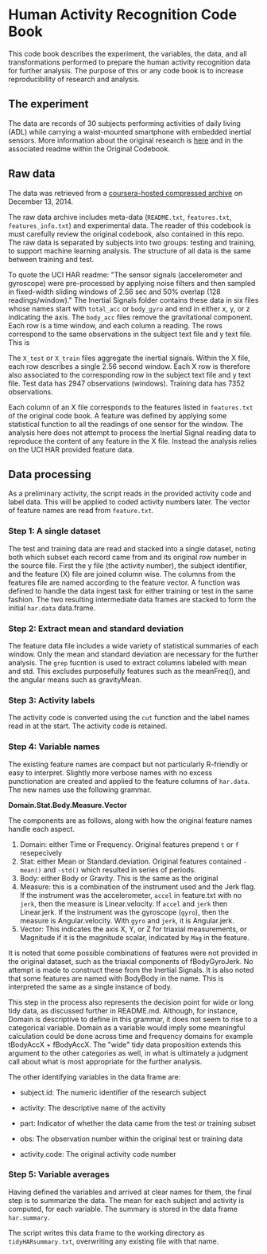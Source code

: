 
# Human Activity Recognition Code Book

This code book describes the experiment, the variables, the data, and all transformations performed to prepare the human activity recognition data for further analysis.  The purpose of this or any code book is to increase reproducibility of research and analysis.

## The experiment
The data are records of 30 subjects performing activities of daily living (ADL) while carrying a waist-mounted smartphone with embedded inertial sensors.  More information about the original research is [here](http://archive.ics.uci.edu/ml/datasets/Human+Activity+Recognition+Using+Smartphones) and in the associated readme within the Original Codebook.  

## Raw data
The data was retrieved from a [coursera-hosted compressed archive](https://d396qusza40orc.cloudfront.net/getdata%2Fprojectfiles%2FUCI%20HAR%20Dataset.zip) on December 13, 2014.

The raw data archive includes meta-data (`README.txt`, `features.txt`, `features_info.txt`) and experimental data. The reader of this codebook is must carefully review the original codebook, also contained in this repo. The raw data is separated by subjects into two groups: testing and training, to support machine learning analysis.  The structure of all data is the same between training and test.

To quote the UCI HAR readme: "The sensor signals (accelerometer and gyroscope) were pre-processed by applying noise filters and then sampled in fixed-width sliding windows of 2.56 sec and 50% overlap (128 readings/window)."  The Inertial Signals folder contains these data in six files whose names start with `total_acc` or `body_gyro` and end in either x, y, or z indicating the axis.  The `body_acc` files remove the gravitational component. Each row is a time window, and each column a reading. The rows correspond to the same observations in the subject text file and y text file.  This is

The `X_test` or `X_train` files aggregate the inertial signals. Within the X file, each row describes a single 2.56 second window.  Each X row is therefore also associated to the corresponding row in the subject text file and y text file.  Test data has 2947 observations (windows). Training data has 7352 observations.

Each column of an X file corresponds to the features listed in `features.txt` of the original code book.  A feature was defined by applying some statistical function to all the readings of one sensor for the window.  The analysis here does not attempt to process the Inertial Signal reading data to reproduce the content of any feature in the X file. Instead the analysis relies on the UCI HAR provided feature data.

## Data processing
As a preliminary activity, the script reads in the provided activity code and label data. This will be applied to coded activity numbers later. The vector of feature names are read from `feature.txt`.

### Step 1: A single dataset
The test and training data are read and stacked into a single dataset, noting both which subset each record came from and its original row number in the source file. First the y file (the activity number), the subject identifier, and the feature (X) file are joined column wise.  The columns from the features file are named according to the feature vector.  A function was defined to handle the data ingest task for either training or test in the same fashion.  The two resulting intermediate data frames are stacked to form the initial `har.data` data.frame.

### Step 2: Extract mean and standard deviation
The feature data file includes a wide variety of statistical summaries of each window. Only the mean and standard deviation are necessary for the further analysis. The `grep` fucntion is used to extract columns labeled with mean and std. This excludes purposefully features such as the meanFreq(), and the angular means such as gravityMean.

### Step 3: Activity labels
The activity code is converted using the `cut` function and the label names read in at the start.  The activity code is retained.

### Step 4: Variable names
The existing feature names are compact but not particularly R-friendly or easy to interpret. Slightly more verbose names with no excess punctionation are created and applied to the feature columns of `har.data`.  The new names use the following grammar.

**Domain.Stat.Body.Measure.Vector**

The components are as follows, along with how the original feature names handle each aspect.

1) Domain: either Time or Frequency. Original features prepend `t` or `f` resepecively
2) Stat: either Mean or Standard.deviation. Original features contained `-mean()` and `-std()` which resulted in series of periods.
2) Body: either Body or Gravity. This is the same as the original
2) Measure: this is a combination of the instrument used and the Jerk flag. If the instrument was the accelerometer, `accel` in feature.txt with no `jerk`, then the measure is Linear.velocity. If `accel` and `jerk` then Linear.jerk. If the instrument was the gyroscope (`gyro`), then the measure is Angular.velocity. With `gyro` and `jerk`, it is Angular.jerk.
2) Vector: This indicates the axis X, Y, or Z for triaxial measurements, or Magnitude if it is the magnitude scalar, indicated by `Mag` in the feature.

It is noted that some possible combinations of features were not provided in the original dataset, such as the triaxial components of fBodyGyroJerk.  No attempt is made to construct these from the Inertial Signals.  It is also noted that some features are named with BodyBody in the name. This is interpreted the same as a single instance of body.

This step in the process also represents the decision point for wide or long tidy data, as discussed further in README.md.  Although, for instance, Domain is descriptive to define in this grammar, it does not seem to rise to a categorical variable.  Domain as a variable would imply some meaningful calculation could be done across time and frequency domains for example tBodyAccX + fBodyAccX. The "wide" tidy data proposition extends this argument to the other categories as well, in what is ultimately a judgment call about what is most appropriate for the further analysis.

The other identifying variables in the data frame are:

 - subject.id: The numeric identifier of the research subject
 
 - activity: The descriptive name of the activity
 
 - part: Indicator of whether the data came from the test or training subset
 
 - obs: The observation number within the original test or training data
 
 - activity.code: The original activity code number

### Step 5: Variable averages

Having defined the variables and arrived at clear names for them, the final step is to summarize the data. The mean for each subject and activity is computed, for each variable. The summary is stored in the data frame `har.summary`.

The script writes this data frame to the working directory as `tidyHARsummary.txt`, overwriting any existing file with that name.




